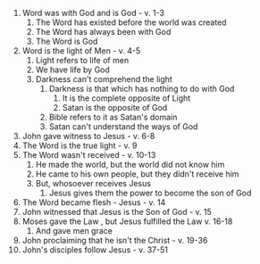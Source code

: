1. Word was with God and is God - v. 1-3
	1. The Word has existed before the world was created
	2. The Word has always been with God
	3. The Word is God
2. Word is the light of Men - v. 4-5
	1. Light refers to life of men
	2. We have life by God
	3. Darkness can't comprehend the light
		1.  Darkness is that which has nothing to do with God
			1. It is the complete opposite of Light
			2. Satan is the opposite of God
		2. Bible refers to it as Satan's domain
		3. Satan can't understand the ways of God
3. John gave witness to Jesus - v. 6-8
4. The Word is the true light - v. 9
5. The Word wasn't received - v. 10-13
	1. He made the world, but the world did not know him
	2. He came to his own people, but they didn't receive him
	3. But, whosoever receives Jesus
		1. Jesus gives them the power to become the son of God
6. The Word became flesh - Jesus - v. 14
7. John witnessed that Jesus is the Son of God - v. 15
8. Moses gave the Law , but Jesus fulfilled the Law v. 16-18
	1. And gave men grace
9. John proclaiming that he isn't the Christ - v. 19-36
10. John's disciples follow Jesus - v. 37-51